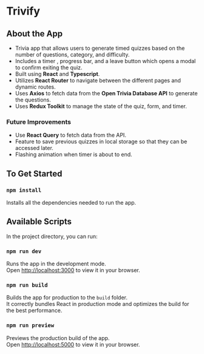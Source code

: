 # Trivify

## About the App

- Trivia app that allows users to generate timed quizzes based on the number of questions, category, and difficulty.
- Includes a timer , progress bar, and a leave button which opens a modal to confirm exiting the quiz.
- Built using **React** and **Typescript**.
- Utilizes **React Router** to navigate between the different pages and dynamic routes.
- Uses **Axios** to fetch data from the **Open Trivia Database API** to generate the questions.
- Uses **Redux Toolkit** to manage the state of the quiz, form, and timer.

### Future Improvements

- Use **React Query** to fetch data from the API.
- Feature to save previous quizzes in local storage so that they can be accessed later.
- Flashing animation when timer is about to end.

## To Get Started

### `npm install`

Installs all the dependencies needed to run the app.

## Available Scripts

In the project directory, you can run:

### `npm run dev`

Runs the app in the development mode.\
Open [http://localhost:3000](http://localhost:3000) to view it in your browser.

### `npm run build`

<!-- CI = npm run build -->

Builds the app for production to the `build` folder.\
It correctly bundles React in production mode and optimizes the build for the best performance.

### `npm run preview`

Previews the production build of the app.\
Open [http://localhost:5000](http://localhost:5000) to view it in your browser.
